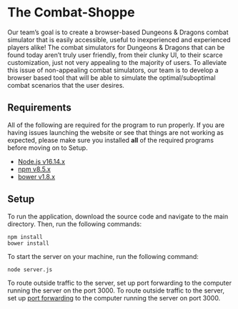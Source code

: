 # The Combat-Shoppe

Our team’s goal is to create a browser-based Dungeons & Dragons combat simulator that is easily accessible, useful to inexperienced and experienced players alike! The combat simulators for Dungeons & Dragons that can be found today aren’t truly user friendly, from their clunky UI, to their scarce customization, just not very appealing to the majority of users. To alleviate this issue of non-appealing combat simulators, our team is to develop a browser based tool that will be able to simulate the optimal/suboptimal combat scenarios that the user desires.

## Requirements
All of the following are required for the program to run properly. If you are having issues launching the website or see that things are not working as expected, please make sure you installed **all** of the required programs before moving on to Setup.
* [Node.js v16.14.x](https://nodejs.org/en/download/)
* [npm v8.5.x](https://nodejs.org/en/download/)
* [bower v1.8.x](https://bower.io/#install-bower)

## Setup
To run the application, download the source code and navigate to the main directory. Then, run the following commands:

```
npm install
bower install
```

To start the server on your machine, run the following command:

```
node server.js
```

To route outside traffic to the server, set up port forwarding to the computer running the server on the port 3000.
To route outside traffic to the server, set up [port forwarding](https://www.lifewire.com/how-to-port-forward-4163829) to the computer running the server on port 3000. 
